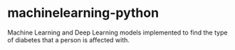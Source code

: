 # machinelearning-python
Machine Learning and Deep Learning models implemented to find the type of diabetes that a person is affected with.

